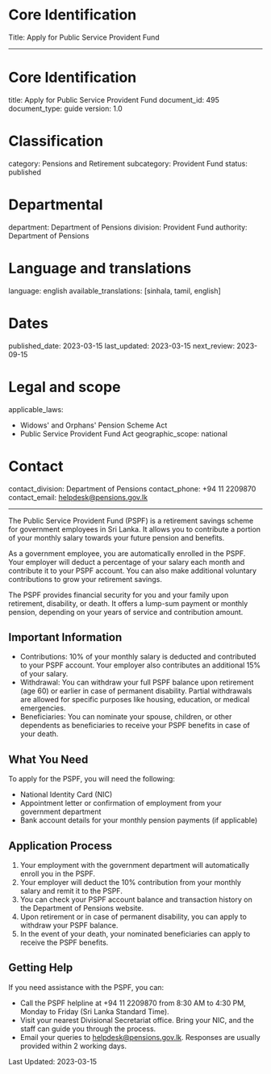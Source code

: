 # Core Identification
Title: Apply for Public Service Provident Fund

---
# Core Identification
title: Apply for Public Service Provident Fund
document_id: 495
document_type: guide
version: 1.0

# Classification
category: Pensions and Retirement
subcategory: Provident Fund
status: published

# Departmental
department: Department of Pensions
division: Provident Fund
authority: Department of Pensions

# Language and translations
language: english
available_translations: [sinhala, tamil, english]

# Dates
published_date: 2023-03-15
last_updated: 2023-03-15
next_review: 2023-09-15

# Legal and scope
applicable_laws:
 - Widows' and Orphans' Pension Scheme Act
 - Public Service Provident Fund Act
geographic_scope: national

# Contact
contact_division: Department of Pensions
contact_phone: +94 11 2209870
contact_email: helpdesk@pensions.gov.lk

---

The Public Service Provident Fund (PSPF) is a retirement savings scheme for government employees in Sri Lanka. It allows you to contribute a portion of your monthly salary towards your future pension and benefits.

As a government employee, you are automatically enrolled in the PSPF. Your employer will deduct a percentage of your salary each month and contribute it to your PSPF account. You can also make additional voluntary contributions to grow your retirement savings.

The PSPF provides financial security for you and your family upon retirement, disability, or death. It offers a lump-sum payment or monthly pension, depending on your years of service and contribution amount.

## Important Information

- Contributions: 10% of your monthly salary is deducted and contributed to your PSPF account. Your employer also contributes an additional 15% of your salary.
- Withdrawal: You can withdraw your full PSPF balance upon retirement (age 60) or earlier in case of permanent disability. Partial withdrawals are allowed for specific purposes like housing, education, or medical emergencies.
- Beneficiaries: You can nominate your spouse, children, or other dependents as beneficiaries to receive your PSPF benefits in case of your death.

## What You Need

To apply for the PSPF, you will need the following:

- National Identity Card (NIC)
- Appointment letter or confirmation of employment from your government department
- Bank account details for your monthly pension payments (if applicable)

## Application Process

1. Your employment with the government department will automatically enroll you in the PSPF.
2. Your employer will deduct the 10% contribution from your monthly salary and remit it to the PSPF.
3. You can check your PSPF account balance and transaction history on the Department of Pensions website.
4. Upon retirement or in case of permanent disability, you can apply to withdraw your PSPF balance.
5. In the event of your death, your nominated beneficiaries can apply to receive the PSPF benefits.

## Getting Help

If you need assistance with the PSPF, you can:

- Call the PSPF helpline at +94 11 2209870 from 8:30 AM to 4:30 PM, Monday to Friday (Sri Lanka Standard Time).
- Visit your nearest Divisional Secretariat office. Bring your NIC, and the staff can guide you through the process.
- Email your queries to helpdesk@pensions.gov.lk. Responses are usually provided within 2 working days.

Last Updated: 2023-03-15
